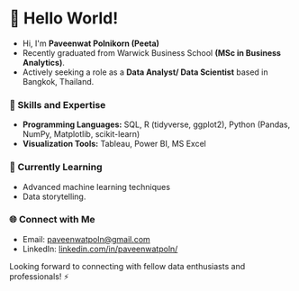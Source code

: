 # 👋 Hello World! 
- Hi, I'm **Paveenwat Polnikorn (Peeta)**
- Recently graduated from Warwick Business School **(MSc in Business Analytics)**.
- Actively seeking a role as a **Data Analyst/ Data Scientist** based in Bangkok, Thailand.

### 🚀 Skills and Expertise
- **Programming Languages:** SQL, R (tidyverse, ggplot2), Python (Pandas, NumPy, Matplotlib, scikit-learn)
- **Visualization Tools:** Tableau, Power BI, MS Excel

### 🌱 Currently Learning
- Advanced machine learning techniques
- Data storytelling.

### 🌐 Connect with Me
- Email: paveenwatpoln@gmail.com
- LinkedIn: [linkedin.com/in/paveenwatpoln/](https://www.linkedin.com/in/paveenwatpoln/)

Looking forward to connecting with fellow data enthusiasts and professionals! ⚡

<!-- ## 🔭 Project Highlights
Here are some projects that showcase my skills and interests:

### 1. [Customer Segmentation with K-Means Clustering](link-to-project)
Utilized Python and scikit-learn to perform customer segmentation using K-Means clustering. Visualized results using Matplotlib and presented insights through a Jupyter notebook.

### 2. [Predictive Analytics for Sales Forecasting](link-to-project)
Developed a machine learning model in R to predict future sales based on historical data. Implemented time-series analysis and visualized predictions using Tableau for better business decision-making.

### 3. [Sentiment Analysis using Natural Language Processing](link-to-project)
Applied NLP techniques in Python to analyze sentiment from customer reviews. Used TensorFlow for deep learning and created an interactive dashboard in Power BI to present findings. 
-->
